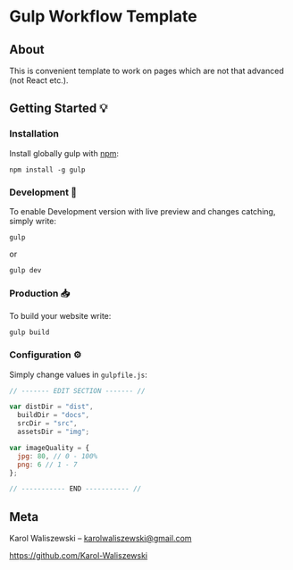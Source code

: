 # Gulp Workflow Template

## About
This is convenient template to work on pages which are not that advanced (not React etc.).

## Getting Started :bulb:

### Installation

Install globally gulp with [npm](https://www.npmjs.com/):

```
npm install -g gulp
```

### Development :wrench:

To enable Development version with live preview and changes catching, simply write:

```
gulp
```

or

```
gulp dev
```

### Production :inbox_tray:

To build your website write:

```
gulp build
```

### Configuration :gear:

Simply change values in ```gulpfile.js```:

```javascript
// ------- EDIT SECTION ------- //

var distDir = "dist",
  buildDir = "docs",
  srcDir = "src",
  assetsDir = "img";

var imageQuality = {
  jpg: 80, // 0 - 100%
  png: 6 // 1 - 7
};

// ----------- END ----------- //
```

## Meta

Karol Waliszewski – [karolwaliszewski@gmail.com](mailto:karolwaliszewski@gmail.com)

https://github.com/Karol-Waliszewski